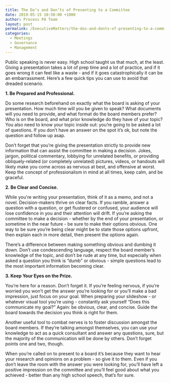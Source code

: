 ```yaml
---
title: The Do’s and Don’ts of Presenting to a Committee
date: 2019-05-15 10:50:00 +1000
author: Process PA Team
layout: post
permalink: /ExecutiveMatters/the-dos-and-donts-of-presenting-to-a-committee
categories:
  - Meetings
  - Governance
  - Management
---
```


Public speaking is never easy. High school taught us that much, at the least. Giving a presentation takes a lot of prep time and a lot of practice, and if it goes wrong it can feel like a waste - and if it goes catastrophically it can be an embarrassment. Here’s a few quick tips you can use to avoid that dreaded scenario.

**1\. Be Prepared and Professional.**

Do some research beforehand on exactly what the board is asking of your presentation. How much time will you be given to speak? What documents will you need to provide, and what format do the board members prefer? Who is on the board, and what prior knowledge do they have of your topic? You also need to know your topic inside out: you’re going to be asked a lot of questions. If you don’t have an answer on the spot it’s ok, but note the question and follow up asap.

Don’t forget that you’re giving the presentation strictly to provide new information that can assist the committee in making a decision. Jokes, jargon, political commentary, lobbying for unrelated benefits, or providing obliquely-related (or completely unrelated) pictures, videos, or handouts will likely make you come across as nervous at best, and offensive at worst. Keep the concept of professionalism in mind at all times, keep calm, and be graceful.

**2\. Be Clear and Concise.**

While you're writing your presentation, think of it as a memo, and not a novel. Decision-makers thrive on clear facts. If you ramble, answer a question with a question, or get flustered or confused, your audience will lose confidence in you and their attention will drift. If you’re asking the committee to make a decision - whether by the end of your presentation, or sometime in the near future - be sure to make their options obvious. One way to be sure you’re being clear might be to state those options upfront, then explain each in more detail, then present the options again.

There’s a difference between making something obvious and dumbing it down. Don’t use condescending language, respect the board member’s knowledge of the topic, and don’t be rude at any time, but especially when asked a question you think is “dumb” or obvious - simple questions lead to the most important information becoming clear.

**3\. Keep Your Eyes on the Prize.**

You’re here for a reason. Don’t forget it. If you’re feeling nervous, if you’re worried you won’t get the answer you’re looking for or you’ll make a bad impression, just focus on your goal. When preparing your slideshow - or whatever visual tool you’re using - constantly ask yourself “Does this communicate my goal?” Again: be obvious, clear, and concise. Guide the board towards the decision you think is right for them.

Another useful tool to combat nerves is to foster discussion amongst the board members. If they’re talking amongst themselves, you can use your knowledge to act as a quick consultant and answer any questions, sure, but the majority of the communication will be done by others. Don’t forget points one and two, though.

When you’re called on to present to a board it’s because they want to hear your research and opinions on a problem - so give it to them. Even if you don’t leave the room with the answer you were looking for, you’ll have left a positive impression on the committee and you’ll feel good about what you achieved - better than any high school speech, that’s for sure.